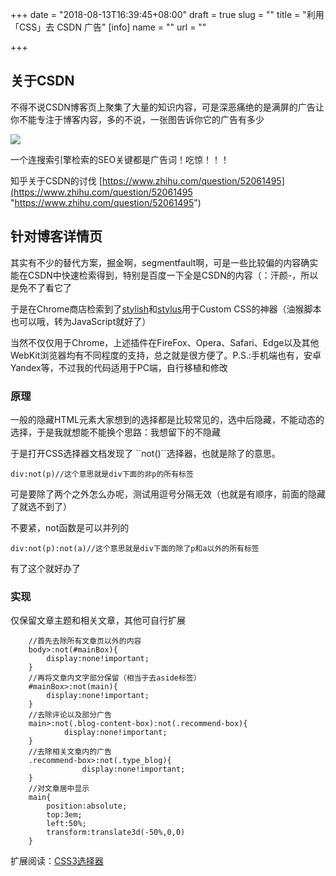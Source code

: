 +++
date = "2018-08-13T16:39:45+08:00"
draft = true
slug = ""
title = "利用「CSS」去 CSDN 广告"
[info]
name = ""
url = ""

+++
## 关于CSDN

不得不说CSDN博客页上聚集了大量的知识内容，可是深恶痛绝的是满屏的广告让你不能专注于博客内容，多的不说，一张图告诉你它的广告有多少

![](/img/CSDN.jpg)

一个连搜索引擎检索的SEO关键都是广告词！吃惊！！！

知乎关于CSDN的讨伐 [https://www.zhihu.com/question/52061495](https://www.zhihu.com/question/52061495 "https://www.zhihu.com/question/52061495")

## 针对博客详情页

其实有不少的替代方案，掘金啊，segmentfault啊，可是一些比较偏的内容确实能在CSDN中快速检索得到，特别是百度一下全是CSDN的内容（：汗颜-，所以是免不了看它了

于是在Chrome商店检索到了[stylish](https://github.com/stylish-userstyles/stylish/)和[stylus](https://github.com/openstyles/stylus)用于Custom CSS的神器（油猴脚本也可以哦，转为JavaScript就好了）

当然不仅仅用于Chrome，上述插件在FireFox、Opera、Safari、Edge以及其他WebKit浏览器均有不同程度的支持，总之就是很方便了。P.S.:手机端也有，安卓Yandex等，不过我的代码适用于PC端，自行移植和修改

### 原理

一般的隐藏HTML元素大家想到的选择都是比较常见的，选中后隐藏，不能动态的选择，于是我就想能不能换个思路：我想留下的不隐藏

于是打开CSS选择器文档发现了 \``not()\``选择器，也就是除了的意思。

    div:not(p)//这个意思就是div下面的非p的所有标签

可是要除了两个之外怎么办呢，测试用逗号分隔无效（也就是有顺序，前面的隐藏了就选不到了）

不要紧，not函数是可以并列的

    div:not(p):not(a)//这个意思就是div下面的除了p和a以外的所有标签

有了这个就好办了

### 实现

仅保留文章主题和相关文章，其他可自行扩展

        //首先去除所有文章页以外的内容
        body>:not(#mainBox){
            display:none!important;
        }
        //再将文章内文字部分保留（相当于去aside标签）
        #mainBox>:not(main){
            display:none!important;
        }
        //去除评论以及部分广告
        main>:not(.blog-content-box):not(.recommend-box){
                display:none!important;
        }
        //去除相关文章内的广告
        .recommend-box>:not(.type_blog){
                    display:none!important;
        }
        //对文章居中显示
        main{
            position:absolute;
            top:3em;
            left:50%;
            transform:translate3d(-50%,0,0)
        }

扩展阅读：[CSS3选择器](http://www.w3school.com.cn/cssref/css_selectors.asp)
